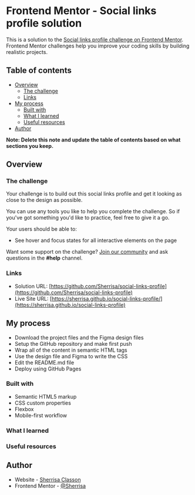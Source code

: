 # Frontend Mentor - Social links profile solution

This is a solution to the [Social links profile challenge on Frontend Mentor](https://www.frontendmentor.io/challenges/social-links-profile-UG32l9m6dQ). Frontend Mentor challenges help you improve your coding skills by building realistic projects.

## Table of contents

- [Overview](#overview)
  - [The challenge](#the-challenge)
  - [Links](#links)
- [My process](#my-process)
  - [Built with](#built-with)
  - [What I learned](#what-i-learned)
  - [Useful resources](#useful-resources)
- [Author](#author)

**Note: Delete this note and update the table of contents based on what sections you keep.**

## Overview

### The challenge

Your challenge is to build out this social links profile and get it looking as close to the design as possible.

You can use any tools you like to help you complete the challenge. So if you've got something you'd like to practice, feel free to give it a go.

Your users should be able to:

- See hover and focus states for all interactive elements on the page

Want some support on the challenge? [Join our community](https://www.frontendmentor.io/community) and ask questions in the **#help** channel.

### Links

- Solution URL: [https://github.com/Sherrisa/social-links-profile](https://github.com/Sherrisa/social-links-profile)
- Live Site URL: [https://sherrisa.github.io/social-links-profile/](https://sherrisa.github.io/social-links-profile)

## My process

- Download the project files and the Figma design files
- Setup the GitHub repository and make first push
- Wrap all of the content in semantic HTML tags
- Use the design file and Figma to write the CSS
- Edit the README.md file
- Deploy using GitHub Pages

### Built with

- Semantic HTML5 markup
- CSS custom properties
- Flexbox
- Mobile-first workflow

### What I learned

### Useful resources

## Author

- Website - [Sherrisa Classon](https://www.sherrisa.com/)
- Frontend Mentor - [@Sherrisa](https://www.frontendmentor.io/profile/Sherrisa)
